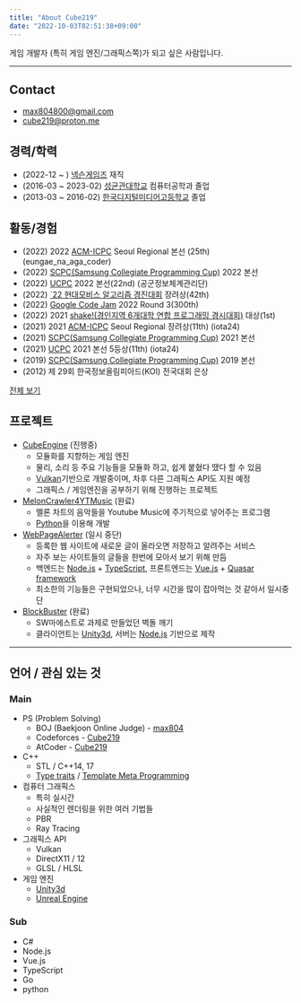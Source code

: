 ```yaml
---
title: "About Cube219"
date: "2022-10-03T02:51:38+09:00"
---
```


게임 개발자 (특히 게임 엔진/그래픽스쪽)가 되고 싶은 사람입니다.

-----

## Contact

* max804800@gmail.com
* cube219@proton.me

## 경력/학력

* (2022-12 ~ ) [넥슨게임즈](https://www.nexongames.co.kr/) 재직
* (2016-03 ~ 2023-02) [성균관대학교](https://skku.edu/) 컴퓨터공학과 졸업
* (2013-03 ~ 2016-02) [한국디지털미디어고등학교](https://www.dimigo.hs.kr/) 졸업

## 활동/경험

* (2022) 2022 [ACM-ICPC](http://icpckorea.org/) Seoul Regional 본선 (25th) (eungae_na_aga_coder)
* (2022) [SCPC(Samsung Collegiate Programming Cup)](https://research.samsung.com/scpc) 2022 본선
* (2022) [UCPC](https://ucpc.me/) 2022 본선(22nd) (공군정보체계관리단)
* (2022) [`22 현대모비스 알고리즘 경진대회](https://hyundai-mobis.goorm.io) 장려상(42th)
* (2022) [Google Code Jam](https://codingcompetitions.withgoogle.com/codejam) 2022 Round 3(300th)
* (2022) 2021 [shake!(경인지역 6개대학 연합 프로그래밍 경시대회)](http://shake.codes/) 대상(1st)
* (2021) 2021 [ACM-ICPC](http://icpckorea.org/) Seoul Regional 장려상(11th) (iota24)
* (2021) [SCPC(Samsung Collegiate Programming Cup)](https://research.samsung.com/scpc) 2021 본선
* (2021) [UCPC](https://ucpc.me/) 2021 본선 5등상(11th) (iota24)
* (2019) [SCPC(Samsung Collegiate Programming Cup)](https://research.samsung.com/scpc) 2019 본선
* (2012) 제 29회 한국정보올림피아드(KOI) 전국대회 은상

[전체 보기](award)

## 프로젝트

* [CubeEngine](https://github.com/Cube219/CubeEngine) (진행중)
  * 모듈화를 지향하는 게임 엔진
  * 물리, 소리 등 주요 기능들을 모듈화 하고, 쉽게 붙혔다 땠다 할 수 있음
  * [Vulkan](https://www.khronos.org/vulkan/)기반으로 개발중이며, 차후 다른 그래픽스 API도 지원 예정
  * 그래픽스 / 게임엔진을 공부하기 위해 진행하는 프로젝트
* [MelonCrawler4YTMusic](https://github.com/Cube219/MelonCrawler4YTMusic) (완료)
  * 멜론 차트의 음악들을 Youtube Music에 주기적으로 넣어주는 프로그램
  * [Python](https://www.python.org/)을 이용해 개발
* [WebPageAlerter](https://github.com/Cube219/BlockBuster) (일시 중단)
  * 등록한 웹 사이트에 새로운 글이 올라오면 저장하고 알려주는 서비스
  * 자주 보는 사이트들의 글들을 한번에 모아서 보기 위해 만듬
  * 백엔드는 [Node.js](https://nodejs.org/) + [TypeScript](https://www.typescriptlang.org/), 프론트엔드는 [Vue.js](https://vuejs.org/) + [Quasar framework](https://quasar.dev/)
  * 최소한의 기능들은 구현되었으나, 너무 시간을 많이 잡아먹는 것 같아서 일시중단
* [BlockBuster](https://github.com/Cube219/BlockBuster) (완료)
  * SW마에스트로 과제로 만들었던 벽돌 깨기
  * 클라이언트는 [Unity3d](https://unity3d.com/unity), 서버는 [Node.js](https://nodejs.org/) 기반으로 제작

-----

## 언어 / 관심 있는 것

### Main

* PS (Problem Solving)
  * BOJ (Baekjoon Online Judge) - [max804](https://www.acmicpc.net/user/max804)
  * Codeforces - [Cube219](https://codeforces.com/profile/Cube219)
  * AtCoder - [Cube219](https://atcoder.jp/users/Cube219)
* C++
  * STL / C++14, 17
  * [Type traits](https://en.cppreference.com/w/cpp/header/type_traits) / [Template Meta Programming](https://en.wikipedia.org/wiki/Template_metaprogramming)
* 컴퓨터 그래픽스
  * 특히 실시간
  * 사실적인 렌더링을 위한 여러 기법들
  * PBR
  * Ray Tracing
* 그래픽스 API
  * Vulkan
  * DirectX11 / 12
  * GLSL / HLSL
* 게임 엔진
  * [Unity3d](https://unity3d.com/unity)
  * [Unreal Engine](https://www.unrealengine.com)

### Sub

* C#
* Node.js
* Vue.js
* TypeScript
* Go
* python

